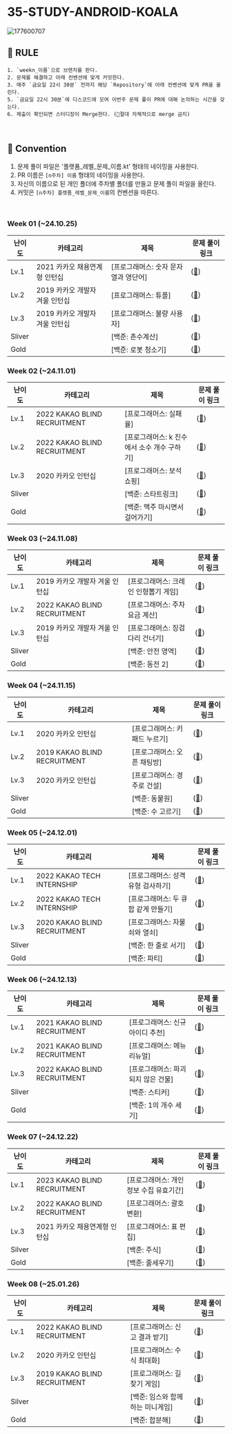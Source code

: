 # 35-STUDY-ANDROID-KOALA

![177600707](https://github.com/user-attachments/assets/9e2fa459-bacc-4230-9e35-cced3c459990)

## 🤙 RULE
```
1. `weekn_이름`으로 브랜치를 판다.
2. 문제를 해결하고 아래 컨벤션에 맞게 커밋한다.
3. 매주 `금요일 22시 30분` 전까지 해당 `Repository`에 아래 컨벤션에 맞게 PR을 올린다.
5. `금요일 22시 30분`에 디스코드에 모여 이번주 문제 풀이 PR에 대해 논의하는 시간을 갖는다.
6. 제출이 확인되면 스터디장이 Merge한다. (🚨절대 자체적으로 merge 금지)
```
<br>

## 📝 Convention
1. 문제 풀이 파일은 '플랫폼_레벨_문제_이름.kt' 형태의 네이밍을 사용한다.
2. PR 이름은 `[n주차] 이름` 형태의 네이밍을 사용한다.
3. 자신의 이름으로 된 개인 폴더에 주차별 폴더를 만들고 문제 풀이 파일을 올린다.
4. 커밋은 `[n주차] 플랫폼_레벨_문제_이름`의 컨벤션을 따른다.
<br>

### Week 01 (~24.10.25)

| 난이도               | 카테고리                    | 제목             | 문제 풀이 링크|
|--------------------|---------------------------|-----------------|---------|
| Lv.1   | 2021 카카오 채용연계형 인턴십 | [프로그래머스: 숫자 문자열과 영단어]  | (<a href = "https://school.programmers.co.kr/learn/courses/30/lessons/81301">🔗<a/>) |
| Lv.2   | 2019 카카오 개발자 겨울 인턴십 | [프로그래머스: 튜플]  | (<a href = "https://school.programmers.co.kr/learn/courses/30/lessons/64065">🔗<a/>) |
| Lv.3   | 2019 카카오 개발자 겨울 인턴십 | [프로그래머스: 불량 사용자]  | (<a href = "https://school.programmers.co.kr/learn/courses/30/lessons/64064">🔗<a/>) |
| Sliver |  | [백준: 촌수계산]  | (<a href = "https://www.acmicpc.net/problem/2644">🔗<a/>) |
| Gold   |  | [백준: 로봇 청소기]  | (<a href = "https://www.acmicpc.net/problem/14503">🔗<a/>) |

### Week 02 (~24.11.01)

| 난이도               | 카테고리                    | 제목             | 문제 풀이 링크|
|--------------------|---------------------------|-----------------|---------|
| Lv.1   | 2022 KAKAO BLIND RECRUITMENT | [프로그래머스: 실패율]  | (<a href = "https://school.programmers.co.kr/learn/courses/30/lessons/42889">🔗<a/>) |
| Lv.2   | 2022 KAKAO BLIND RECRUITMENT | [프로그래머스: k 진수에서 소수 개수 구하기]  | (<a href = "https://school.programmers.co.kr/learn/courses/30/lessons/92335">🔗<a/>) |
| Lv.3   | 2020 카카오 인턴십 | [프로그래머스: 보석 쇼핑]  | (<a href = "https://school.programmers.co.kr/learn/courses/30/lessons/67258">🔗<a/>) |
| Sliver |  | [백준: 스타트링크]  | (<a href = "https://www.acmicpc.net/problem/5014">🔗<a/>) |
| Gold   |  | [백준: 맥주 마시면서 걸어가기]  | (<a href = "https://www.acmicpc.net/problem/9205">🔗<a/>) |

### Week 03 (~24.11.08)

| 난이도               | 카테고리                    | 제목             | 문제 풀이 링크|
|--------------------|---------------------------|-----------------|---------|
| Lv.1   | 2019 카카오 개발자 겨울 인턴십 | [프로그래머스: 크레인 인형뽑기 게임]  | (<a href = "https://school.programmers.co.kr/learn/courses/30/lessons/64061">🔗<a/>) |
| Lv.2   | 2022 KAKAO BLIND RECRUITMENT | [프로그래머스: 주차 요금 계산]  | (<a href = "https://school.programmers.co.kr/learn/courses/30/lessons/92341">🔗<a/>) |
| Lv.3   | 2019 카카오 개발자 겨울 인턴십 | [프로그래머스: 징검다리 건너기]  | (<a href = "https://school.programmers.co.kr/learn/courses/30/lessons/64062">🔗<a/>) |
| Sliver |  | [백준: 안전 영역]  | (<a href = "https://www.acmicpc.net/problem/2468">🔗<a/>) |
| Gold   |  | [백준: 동전 2]  | (<a href = "https://www.acmicpc.net/problem/2294">🔗<a/>) |

### Week 04 (~24.11.15)

| 난이도               | 카테고리                    | 제목              | 문제 풀이 링크|
|--------------------|---------------------------|-----------------|---------|
| Lv.1   | 2020 카카오 인턴십 | [프로그래머스: 키패드 누르기] | (<a href = "https://school.programmers.co.kr/learn/courses/30/lessons/67256">🔗<a/>) |
| Lv.2   | 2019 KAKAO BLIND RECRUITMENT | [프로그래머스: 오픈 채팅방] | (<a href = "https://school.programmers.co.kr/learn/courses/30/lessons/42888">🔗<a/>) |
| Lv.3   | 2020 카카오 인턴십 | [프로그래머스: 경주로 건설] | (<a href = "https://school.programmers.co.kr/learn/courses/30/lessons/67259">🔗<a/>) |
| Sliver |  | [백준: 동물원]       | (<a href = "https://www.acmicpc.net/problem/1309">🔗<a/>) |
| Gold   |  | [백준: 수 고르기]     | (<a href = "https://www.acmicpc.net/problem/2230">🔗<a/>) |

### Week 05 (~24.12.01)

| 난이도               | 카테고리                    | 제목              | 문제 풀이 링크|
|--------------------|---------------------------|-----------------|---------|
| Lv.1   | 2022 KAKAO TECH INTERNSHIP | [프로그래머스: 성격 유형 검사하기] | (<a href = "https://school.programmers.co.kr/learn/courses/30/lessons/118666">🔗<a/>) |
| Lv.2   | 2022 KAKAO TECH INTERNSHIP | [프로그래머스: 두 큐 합 같게 만들기] | (<a href = "https://school.programmers.co.kr/learn/courses/30/lessons/118667">🔗<a/>) |
| Lv.3   | 2020 KAKAO BLIND RECRUITMENT | [프로그래머스: 자물쇠와 열쇠] | (<a href = "https://school.programmers.co.kr/learn/courses/30/lessons/60059">🔗<a/>) |
| Sliver |  | [백준: 한 줄로 서기]       | (<a href = "https://www.acmicpc.net/problem/1138">🔗<a/>) |
| Gold   |  | [백준: 파티]     | (<a href = "https://www.acmicpc.net/problem/1238">🔗<a/>) |

### Week 06 (~24.12.13)

| 난이도               | 카테고리                    | 제목              | 문제 풀이 링크|
|--------------------|---------------------------|-----------------|---------|
| Lv.1   | 2021 KAKAO BLIND RECRUITMENT | [프로그래머스: 신규 아이디 추천] | (<a href = "https://school.programmers.co.kr/learn/courses/30/lessons/72410">🔗<a/>) |
| Lv.2   | 2021 KAKAO BLIND RECRUITMENT | [프로그래머스: 메뉴 리뉴얼] | (<a href = "https://school.programmers.co.kr/learn/courses/30/lessons/72411">🔗<a/>) |
| Lv.3   | 2022 KAKAO BLIND RECRUITMENT | [프로그래머스: 파괴되지 않은 건물] | (<a href = "https://school.programmers.co.kr/learn/courses/30/lessons/92344">🔗<a/>) |
| Sliver |  | [백준: 스티커] | (<a href = "https://www.acmicpc.net/problem/9465">🔗<a/>) |
| Gold   |  | [백준: 1의 개수 세기]     | (<a href = "https://www.acmicpc.net/problem/9527">🔗<a/>) |


### Week 07 (~24.12.22)

| 난이도               | 카테고리                    | 제목              | 문제 풀이 링크|
|--------------------|---------------------------|-----------------|---------|
| Lv.1 | 2023 KAKAO BLIND RECRUITMENT | [프로그래머스: 개인정보 수집 유효기간] | (<a href = "https://school.programmers.co.kr/learn/courses/30/lessons/150370">🔗<a/>) |
| Lv.2 | 2022 KAKAO BLIND RECRUITMENT | [프로그래머스: 괄호 변환] | (<a href = "https://school.programmers.co.kr/learn/courses/30/lessons/60058">🔗<a/>) |
| Lv.3 | 2021 카카오 채용연계형 인턴십 | [프로그래머스: 표 편집] | (<a href = "https://school.programmers.co.kr/learn/courses/30/lessons/81303">🔗<a/>) |
| Silver |  | [백준: 주식] | (<a href = "https://www.acmicpc.net/problem/7570">🔗<a/>) |
| Gold |  | [백준: 줄세우기] | (<a href = "https://www.acmicpc.net/problem/11501">🔗<a/>) |

### Week 08 (~25.01.26)

| 난이도               | 카테고리                    | 제목              | 문제 풀이 링크|
|--------------------|---------------------------|-----------------|---------|
| Lv.1 | 2022 KAKAO BLIND RECRUITMENT | [프로그래머스: 신고 결과 받기] | (<a href = "https://school.programmers.co.kr/learn/courses/30/lessons/92334">🔗<a/>) |
| Lv.2 | 2020 카카오 인턴십 | [프로그래머스: 수식 최대화] | (<a href = "https://school.programmers.co.kr/learn/courses/30/lessons/67257">🔗<a/>) |
| Lv.3 | 2019 KAKAO BLIND RECRUITMENT | [프로그래머스: 길 찾기 게임] | (<a href = "https://school.programmers.co.kr/learn/courses/30/lessons/42892">🔗<a/>) |
| Silver |  | [백준: 임스와 함께하는 미니게임] | (<a href = "https://www.acmicpc.net/problem/25757">🔗<a/>) |
| Gold |  | [백준: 합분해] | (<a href = "https://www.acmicpc.net/problem/2225">🔗<a/>) |
